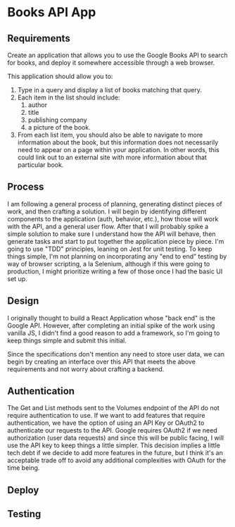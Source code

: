 # Books API App

## Requirements

Create an application that allows you to use the Google Books API to search for books, and deploy it somewhere accessible through a web browser.

This application should allow you to:

1. Type in a query and display a list of books matching that query.
2. Each item in the list should include:
    1. author
    2. title
    3. publishing company
    4. a picture of the book.
3. From each list item, you should also be able to navigate to more information about the book, but this information does not necessarily need to appear on a page within your application. In other words, this could link out to an external site with more information about that particular book.

## Process

I am following a general process of planning, generating distinct pieces of work, and then crafting a solution. I will begin by identifying different components to the application (auth, behavior, etc.), how those will work with the API, and a general user flow. After that I will probably spike a simple solution to make sure I understand how the API will behave, then generate tasks and start to put together the application piece by piece. I'm going to use "TDD" principles, leaning on Jest for unit testing. To keep things simple, I'm not planning on incorporating any "end to end" testing by way of browser scripting, a la Selenium, although if this were going to production, I might prioritize writing a few of those once I had the basic UI set up.

## Design

I originally thought to build a React Application whose "back end" is the Google API. However, after completing an initial spike of the work using vanilla JS, I didn't find a good reason to add a framework, so I'm going to keep things simple and submit this initial.

Since the specifications don't mention any need to store user data, we can begin by creating an interface over this API that meets the above requirements and not worry about crafting a backend.

## Authentication

The Get and List methods sent to the Volumes endpoint of the API do not require authentication to use. If we want to add features that require authentication, we have the option of using an API Key or OAuth2 to authenticate our requests to the API. Google requires OAuth2 if we need authorization (user data requests) and since this will be public facing, I will use the API key to keep things a little simpler. This decision implies a little tech debt if we decide to add more features in the future, but I think it's an acceptable trade off to avoid any additional complexities with OAuth for the time being.

## Deploy

## Testing

